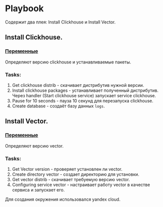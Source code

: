 # Playbook
Cодержит два плея: Install Clickhouse и Install Vector.
## Install Clickhouse.
### [Переменные](https://github.com/northsilver/devOPS_tutorial/blob/master/Files/08-ansible-02-playbook/playbook/group_vars/clickhouse/vars.yml)
Определяют версию clickhouse и устанавливаемые пакеты.
### Tasks:
1. Get clickhouse distrib - скачивает дистрибутив нужной версии.
2. Install clickhouse packages - устанавливает полученный дистрибутив.
   Через handler (Start clickhouse service) запускает service clickhouse. 
3. Pause for 10 seconds - пауза 10 секунд для перезапуска  clickhouse.
4. Create database - создаёт базу данных `logs`.
## Install Vector.
### [Переменные](https://github.com/northsilver/devOPS_tutorial/blob/master/Files/08-ansible-02-playbook/playbook/group_vars/vector/vars.yml)
Определяют версию vector.
### Tasks:
1. Get Vector version - проверяет установлен ли vector.
2. Create directory vector - создает директорию для установки.
3. Get vector distrib - скачивает требуемую версию vector.
4. Configuring service vector - настраивает работу vector в качестве сервиса и запускает его.

Для создания окружения использовался yandex cloud. 